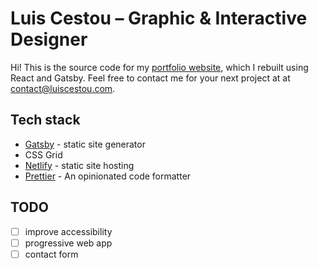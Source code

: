 # Luis Cestou – Graphic & Interactive Designer

Hi! This is the source code for my [portfolio website](https://luiscestou.com), which I rebuilt using React and Gatsby. Feel free to contact me for your next project at at [contact@luiscestou.com](mailto:contact@luiscestou.com).

## Tech stack

- [Gatsby](https://gatsbyjs.org/) - static site generator
- CSS Grid
- [Netlify](https://www.netlify.com/) - static site hosting
- [Prettier](https://prettier.io/) - An opinionated code formatter

## TODO

- [ ] improve accessibility
- [ ] progressive web app
- [ ] contact form